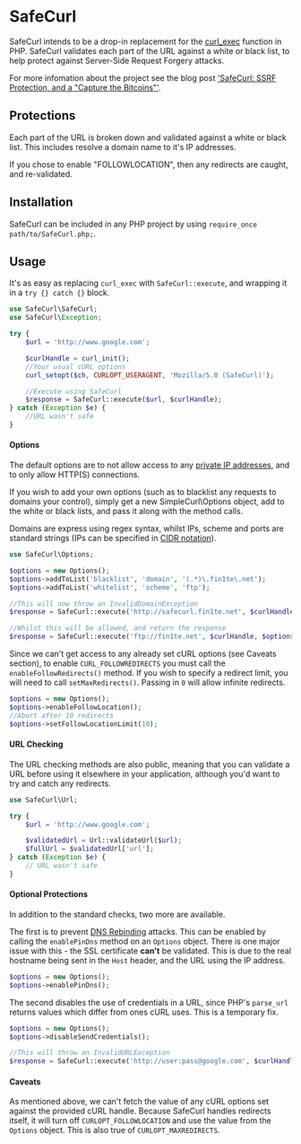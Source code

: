 # SafeCurl

SafeCurl intends to be a drop-in replacement for the [curl_exec](http://php.net/manual/en/function.curl-exec.php) function in PHP. SafeCurl validates each part of the URL against a white or black list, to help protect against Server-Side Request Forgery attacks.

For more infomation about the project see the blog post ['SafeCurl: SSRF Protection, and a "Capture the Bitcoins"'](http://blog.fin1te.net/post/86235998757/safecurl-ssrf-protection-and-a-capture-the-bitcoins).

## Protections

Each part of the URL is broken down and validated against a white or black list. This includes resolve a domain name to it's IP addresses.

If you chose to enable "FOLLOWLOCATION", then any redirects are caught, and re-validated.

## Installation

SafeCurl can be included in any PHP project by using `require_once path/to/SafeCurl.php;`.

## Usage

It's as easy as replacing `curl_exec` with `SafeCurl::execute`, and wrapping it in a `try {} catch {}` block.

```php
use SafeCurl\SafeCurl;
use SafeCurl\Exception;

try {
    $url = 'http://www.google.com';

    $curlHandle = curl_init();
    //Your usual cURL options
    curl_setopt($ch, CURLOPT_USERAGENT, 'Mozilla/5.0 (SafeCurl)');

    //Execute using SafeCurl
    $response = SafeCurl::execute($url, $curlHandle);
} catch (Exception $e) {
    //URL wasn't safe
}
```
#### Options

The default options are to not allow access to any [private IP addresses](http://en.wikipedia.org/wiki/Private_network), and to only allow HTTP(S) connections.

If you wish to add your own options (such as to blacklist any requests to domains your control), simply get a new SimpleCurl\Options object, add to the white or black lists, and pass it along with the method calls.

Domains are express using regex syntax, whilst IPs, scheme and ports are standard strings (IPs can be specified in [CIDR notation](https://en.wikipedia.org/wiki/Cidr)).

```php
use SafeCurl\Options;

$options = new Options();
$options->addToList('blacklist', 'domain', '(.*)\.fin1te\.net');
$options->addToList('whitelist', 'scheme', 'ftp');

//This will now throw an InvalidDomainException
$response = SafeCurl::execute('http://safecurl.fin1te.net', $curlHandle, $options);

//Whilst this will be allowed, and return the response
$response = SafeCurl::execute('ftp://fin1te.net', $curlHandle, $options);
```

Since we can't get access to any already set cURL options (see Caveats section), to enable `CURL_FOLLOWREDIRECTS` you must call the `enableFollowRedirects()` method. If you wish to specify a redirect limit, you will need to call `setMaxRedirects()`. Passing in `0` will allow infinite redirects.

```php
$options = new Options();
$options->enableFollowLocation();
//Abort after 10 redirects
$options->setFollowLocationLimit(10);
```

#### URL Checking

The URL checking methods are also public, meaning that you can validate a URL before using it elsewhere in your application, although you'd want to try and catch any redirects.

```php
use SafeCurl\Url;

try {
    $url = 'http://www.google.com';

    $validatedUrl = Url::validateUrl($url);
    $fullUrl = $validatedUrl['url'];
} catch (Exception $e) {
    // URL wasn't safe
}
```


#### Optional Protections

In addition to the standard checks, two more are available.

The first is to prevent [DNS Rebinding](https://en.wikipedia.org/wiki/DNS_rebinding) attacks. This can be enabled by calling the `enablePinDns` method on an `Options` object. There is one major issue with this - the SSL certificate **can't** be validated. This is due to the real hostname being sent in the `Host` header, and the URL using the IP address.

```php
$options = new Options();
$options->enablePinDns();
```

The second disables the use of credentials in a URL, since PHP's `parse_url` returns values which differ from ones cURL uses. This is a temporary fix.

```php
$options = new Options();
$options->disableSendCredentials();

//This will throw an InvalidURLException
$response = SafeCurl::execute('http://user:pass@google.com', $curlHandle, $options);
```

#### Caveats
As mentioned above, we can't fetch the value of any cURL options set against the provided cURL handle. Because SafeCurl handles redirects itself, it will turn off `CURLOPT_FOLLOWLOCATION` and use the value from the `Options` object. This is also true of `CURLOPT_MAXREDIRECTS`.
